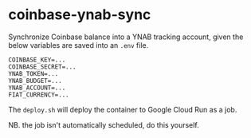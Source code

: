 # coinbase-ynab-sync

Synchronize Coinbase balance into a YNAB tracking account, given the below variables are saved into an `.env` file.

```
COINBASE_KEY=...
COINBASE_SECRET=...
YNAB_TOKEN=...
YNAB_BUDGET=...
YNAB_ACCOUNT=...
FIAT_CURRENCY=...
```

The `deploy.sh` will deploy the container to Google Cloud Run as a job.

NB. the job isn't automatically scheduled, do this yourself.